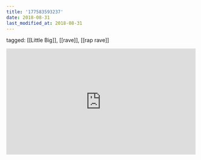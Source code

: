 ```yaml
---
title: '177583593237'
date: 2018-08-31
last_modified_at: 2018-08-31
---
```

tagged: [[Little Big]], [[rave]], [[rap rave]]
<iframe allow="accelerometer; autoplay; clipboard-write; encrypted-media; gyroscope; picture-in-picture" allowfullscreen="" frameborder="0" height="281" id="youtube_iframe" src="https://www.youtube.com/embed/QrU1hZxSEXQ?feature=oembed&amp;enablejsapi=1&amp;origin=https://safe.txmblr.com&amp;wmode=opaque" width="500"></iframe>